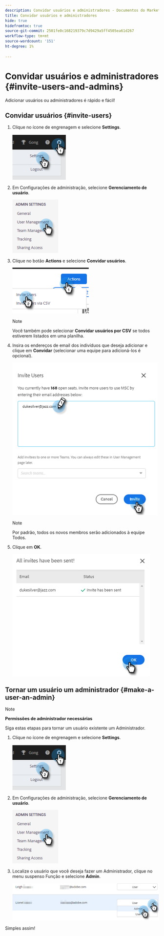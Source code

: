 ```yaml
---
description: Convidar usuários e administradores - Documentos do Marketo - Documentação do produto
title: Convidar usuários e administradores
hide: true
hidefromtoc: true
source-git-commit: 2501fe0c168219379c7d9429a5ff4505ea61d267
workflow-type: tm+mt
source-wordcount: '151'
ht-degree: 1%

---
```


# Convidar usuários e administradores {#invite-users-and-admins}

Adicionar usuários ou administradores é rápido e fácil!

## Convidar usuários {#invite-users}

1. Clique no ícone de engrenagem e selecione **Settings**.

   ![](assets/invite-users-and-admins-1.png)

1. Em Configurações de administração, selecione **Gerenciamento de usuário**.

   ![](assets/invite-users-and-admins-2.png)

1. Clique no botão **Actions** e selecione **Convidar usuários**.

   ![](assets/invite-users-and-admins-3.png)

   >[!NOTE]
   >
   >Você também pode selecionar **Convidar usuários por CSV** se todos estiverem listados em uma planilha.

1. Insira os endereços de email dos indivíduos que deseja adicionar e clique em **Convidar** (selecionar uma equipe para adicioná-los é opcional).

   ![](assets/invite-users-and-admins-4.png)

   >[!NOTE]
   >
   >Por padrão, todos os novos membros serão adicionados à equipe Todos.

1. Clique em **OK**.

   ![](assets/invite-users-and-admins-5.png)

## Tornar um usuário um administrador {#make-a-user-an-admin}

>[!NOTE]
>
>**Permissões de administrador necessárias**

Siga estas etapas para tornar um usuário existente um Administrador.

1. Clique no ícone de engrenagem e selecione **Settings**.

   ![](assets/invite-users-and-admins-6.png)

1. Em Configurações de administração, selecione **Gerenciamento de usuário**.

   ![](assets/invite-users-and-admins-7.png)

1. Localize o usuário que você deseja fazer um Administrador, clique no menu suspenso Função e selecione **Admin**.

   ![](assets/invite-users-and-admins-8.png)

Simples assim!
